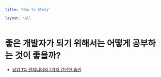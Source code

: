 ```yaml
---
title: 'How to Study'

layout: null
---
```


# 좋은 개발자가 되기 위해서는 어떻게 공부하는 것이 좋을까?

* [상위 1% 엔지니어의 7가지 간단한 습관](https://news.hada.io/topic?id=11362)